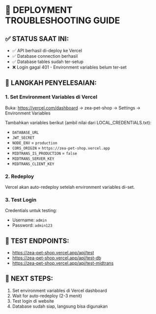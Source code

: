 # 🚨 DEPLOYMENT TROUBLESHOOTING GUIDE

## ✅ STATUS SAAT INI:
- ✅ API berhasil di-deploy ke Vercel
- ✅ Database connection berhasil
- ✅ Database tables sudah ter-setup
- ❌ Login gagal 401 - Environment variables belum ter-set

## 🔧 LANGKAH PENYELESAIAN:

### 1. Set Environment Variables di Vercel
Buka: https://vercel.com/dashboard → zea-pet-shop → Settings → Environment Variables

Tambahkan variables berikut (ambil nilai dari LOCAL_CREDENTIALS.txt):
- `DATABASE_URL`
- `JWT_SECRET` 
- `NODE_ENV` = `production`
- `CORS_ORIGIN` = `https://zea-pet-shop.vercel.app`
- `MIDTRANS_IS_PRODUCTION` = `false`
- `MIDTRANS_SERVER_KEY`
- `MIDTRANS_CLIENT_KEY`

### 2. Redeploy
Vercel akan auto-redeploy setelah environment variables di-set.

### 3. Test Login
Credentials untuk testing:
- Username: `admin`
- Password: `admin123`

## 📍 TEST ENDPOINTS:
- https://zea-pet-shop.vercel.app/api/test
- https://zea-pet-shop.vercel.app/api/test-db
- https://zea-pet-shop.vercel.app/api/test-midtrans

## 🎯 NEXT STEPS:
1. Set environment variables di Vercel dashboard
2. Wait for auto-redeploy (2-3 menit)
3. Test login di website
4. Database sudah siap, langsung bisa digunakan
